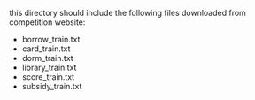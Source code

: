 this directory should include the following files downloaded from competition
website:
- borrow\_train.txt
- card\_train.txt
- dorm\_train.txt
- library\_train.txt
- score\_train.txt
- subsidy\_train.txt
